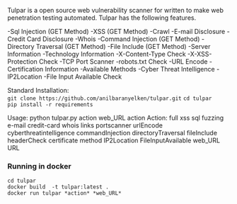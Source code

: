 Tulpar is a open source web vulnerability scanner for written to make web penetration testing automated. Tulpar has the following features.

-Sql Injection (GET Method)
-XSS (GET Method)
-Crawl
-E-mail Disclosure
-Credit Card Disclosure
-Whois
-Command Injection (GET Method)
-Directory Traversal (GET Method)
-File Include (GET Method)
-Server Information
-Technology Information
-X-Content-Type Check
-X-XSS-Protection Check
-TCP Port Scanner
-robots.txt Check
-URL  Encode
-Certification Information
-Available Methods
-Cyber Threat Intelligence
-IP2Location
-File Input Available Check

Standard Installation:  
`git clone https://github.com/anilbaranyelken/tulpar.git`
`cd tulpar`  
`pip install -r requirements`  

Usage:
python tulpar.py action web_URL
  action      Action: full xss sql fuzzing e-mail credit-card whois links
              portscanner urlEncode cyberthreatintelligence commandInjection
              directoryTraversal fileInclude headerCheck certificate method
              IP2Location FileInputAvailable
  web_URL     URL

### Running in docker  
`cd tulpar`  
`docker build  -t tulpar:latest .`  
`docker run tulpar *action* *web_URL*`
